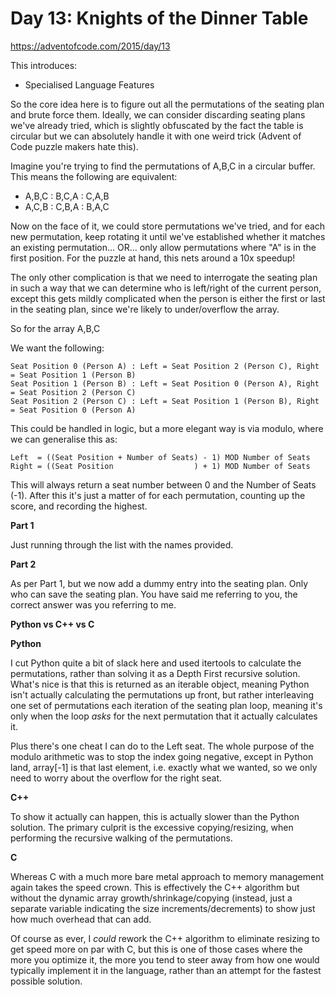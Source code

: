 # Day 13: Knights of the Dinner Table

https://adventofcode.com/2015/day/13

This introduces:
- Specialised Language Features

So the core idea here is to figure out all the permutations of the seating plan and brute force them.  Ideally, we can consider discarding seating plans we've already tried, which is slightly obfuscated by the fact the table is circular but we can absolutely handle it with one weird trick (Advent of Code puzzle makers hate this).

Imagine you're trying to find the permutations of A,B,C in a circular buffer.  This means the following are equivalent:
- A,B,C : B,C,A : C,A,B
- A,C,B : C,B,A : B,A,C

Now on the face of it, we could store permutations we've tried, and for each new permutation, keep rotating it until we've established whether it matches an existing permutation... OR... only allow permutations where "A" is in the first position.  For the puzzle at hand, this nets around a 10x speedup!

The only other complication is that we need to interrogate the seating plan in such a way that we can determine who is left/right of the current person, except this gets mildly complicated when the person is either the first or last in the seating plan, since we're likely to under/overflow the array.

So for the array A,B,C

We want the following:

    Seat Position 0 (Person A) : Left = Seat Position 2 (Person C), Right = Seat Position 1 (Person B)
    Seat Position 1 (Person B) : Left = Seat Position 0 (Person A), Right = Seat Position 2 (Person C)
    Seat Position 2 (Person C) : Left = Seat Position 1 (Person B), Right = Seat Position 0 (Person A)

This could be handled in logic, but a more elegant way is via modulo, where we can generalise this as:

    Left  = ((Seat Position + Number of Seats) - 1) MOD Number of Seats
    Right = ((Seat Position                  ) + 1) MOD Number of Seats

This will always return a seat number between 0 and the Number of Seats (-1).  After this it's just a matter of for each permutation, counting up the score, and recording the highest.

**Part 1**

Just running through the list with the names provided.

**Part 2**

As per Part 1, but we now add a dummy entry into the seating plan.  Only who can save the seating plan.  You have said me referring to you, the correct answer was you referring to me.

**Python vs C++ vs C**

**Python**

I cut Python quite a bit of slack here and used itertools to calculate the permutations, rather than solving it as a Depth First recursive solution.  What's nice is that this is returned as an iterable object, meaning Python isn't actually calculating the permutations up front, but rather interleaving one set of permutations each iteration of the seating plan loop, meaning it's only when the loop *asks* for the next permutation that it actually calculates it.

Plus there's one cheat I can do to the Left seat.  The whole purpose of the modulo arithmetic was to stop the index going negative, except in Python land, array[-1] is that last element, i.e. exactly what we wanted, so we only need to worry about the overflow for the right seat.

**C++**

To show it actually can happen, this is actually slower than the Python solution.  The primary culprit is the excessive copying/resizing, when performing the recursive walking of the permutations.

**C**

Whereas C with a much more bare metal approach to memory management again takes the speed crown.  This is effectively the C++ algorithm but without the dynamic array growth/shrinkage/copying (instead, just a separate variable indicating the size increments/decrements) to show just how much overhead that can add.

Of course as ever, I *could* rework the C++ algorithm to eliminate resizing to get speed more on par with C, but this is one of those cases where the more you optimize it, the more you tend to steer away from how one would typically implement it in the language, rather than an attempt for the fastest possible solution.
